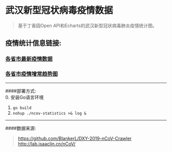 # 武汉新型冠状病毒疫情数据 #
>基于丁香园Open API和Echarts的武汉新型冠状病毒肺炎疫情统计图。

## 疫情统计信息链接:  ##  

### [各省市最新疫情数据](http://122.112.235.24  "http://122.112.235.24")  

### [各省市疫情增常趋势图](http://122.112.235.24/trend  "http://122.112.235.24/trend")


---

####部署方式:  
0. 安装Go语言环境
1. `go build`
2. `nohup ./ncov-statistics >& log &`

---

####数据来源:  
>https://github.com/BlankerL/DXY-2019-nCoV-Crawler  
>http://lab.isaaclin.cn/nCoV/  
